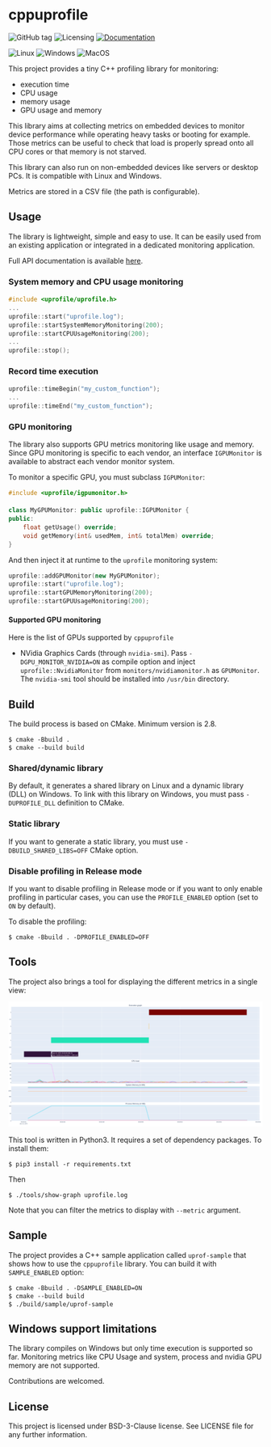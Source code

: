# cppuprofile

![GitHub tag](https://img.shields.io/github/v/tag/orange-opensource/cppuprofile)
![Licensing](https://img.shields.io/github/license/Orange-OpenSource/cppuprofile)
[![Documentation](https://img.shields.io/badge/documentation-ok-green)](https://orange-opensource.github.io/cppuprofile/)

![Linux](https://img.shields.io/badge/Linux-full_support-green?logo=linux&logoColor=white)
![Windows](https://img.shields.io/badge/Windows-partial_support-orange?&logo=windows&logoColor=white)
![MacOS](https://img.shields.io/badge/MacOS-not_tested-orange?&logo=apple&logoColor=white)

This project provides a tiny C++ profiling library for monitoring:
* execution time
* CPU usage
* memory usage
* GPU usage and memory

This library aims at collecting metrics on embedded devices to monitor device
performance while operating heavy tasks or booting for example. Those metrics can
be useful to check that load is properly spread onto all CPU cores or
that memory is not starved.

This library can also run on non-embedded devices like servers or desktop PCs. It is
compatible with Linux and Windows.

Metrics are stored in a CSV file (the path is configurable).

## Usage

The library is lightweight, simple and easy to use. It can be easily used from an existing application or integrated in a dedicated monitoring application.

Full API documentation is available [here](https://orange-opensource.github.io/cppuprofile/).

### System memory and CPU usage monitoring

```cpp
#include <uprofile/uprofile.h>
...
uprofile::start("uprofile.log");
uprofile::startSystemMemoryMonitoring(200);
uprofile::startCPUUsageMonitoring(200);
...
uprofile::stop();
```

### Record time execution

```cpp
uprofile::timeBegin("my_custom_function");
...
uprofile::timeEnd("my_custom_function");
```

### GPU monitoring

The library also supports GPU metrics monitoring like usage and memory. Since GPU monitoring is specific to each vendor, an interface `IGPUMonitor` is available to abstract each vendor monitor system.

To monitor a specific GPU, you must subclass `IGPUMonitor`:

```cpp
#include <uprofile/igpumonitor.h>

class MyGPUMonitor: public uprofile::IGPUMonitor {
public:
    float getUsage() override;
    void getMemory(int& usedMem, int& totalMem) override;
}
```

And then inject it at runtime to the `uprofile` monitoring system:

```cpp
uprofile::addGPUMonitor(new MyGPUMonitor);
uprofile::start("uprofile.log");
uprofile::startGPUMemoryMonitoring(200);
uprofile::startGPUUsageMonitoring(200);
```

#### Supported GPU monitoring

Here is the list of GPUs supported by `cppuprofile`

* NVidia Graphics Cards (through `nvidia-smi`). Pass `-DGPU_MONITOR_NVIDIA=ON` as compile option and inject `uprofile::NvidiaMonitor` from `monitors/nvidiamonitor.h` as `GPUMonitor`. The `nvidia-smi` tool should be installed into `/usr/bin` directory.

## Build

The build process is based on CMake. Minimum version is 2.8.

```commandline
$ cmake -Bbuild .
$ cmake --build build
```

### Shared/dynamic library

By default, it generates a shared library on Linux and a dynamic library (DLL) on Windows. To link with this library on Windows, you must
pass `-DUPROFILE_DLL` definition to CMake.

### Static library

If you want to generate a static library, you must use `-DBUILD_SHARED_LIBS=OFF` CMake option.

### Disable profiling in Release mode

If you want to disable profiling in Release mode or if you want to only enable profiling in particular cases, you can use the `PROFILE_ENABLED` option (set to `ON` by default).

To disable the profiling:

```commandline
$ cmake -Bbuild . -DPROFILE_ENABLED=OFF
```

## Tools

The project also brings a tool for displaying the different metrics in
a single view:

![ScreenshotShowGraph](doc/show-graph-screenshot.png)

This tool is written in Python3. It requires a set of dependency packages. To install them:

```commandline
$ pip3 install -r requirements.txt
```

Then

```commandline
$ ./tools/show-graph uprofile.log
```

Note that you can filter the metrics to display with `--metric` argument.

## Sample

The project provides a C++ sample application called `uprof-sample`
that shows how to use the `cppuprofile` library. You can build it with `SAMPLE_ENABLED` option:

```commandline
$ cmake -Bbuild . -DSAMPLE_ENABLED=ON
$ cmake --build build
$ ./build/sample/uprof-sample
```

## Windows support limitations

The library compiles on Windows but only time execution is supported so far. Monitoring metrics like CPU Usage and system, process and nvidia GPU memory are not supported.

Contributions are welcomed.


## License

This project is licensed under BSD-3-Clause license. See LICENSE file for any further information.
